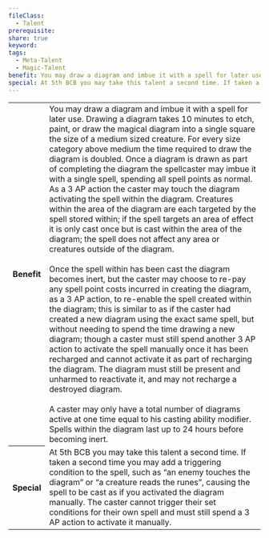 ```yaml
---
fileClass:
  - Talent
prerequisite: 
share: true
keyword: 
tags:
  - Meta-Talent
  - Magic-Talent
benefit: You may draw a diagram and imbue it with a spell for later use. Drawing a diagram takes 10 minutes to etch, paint, or draw the magical diagram into a single square the size of a medium sized creature. For every size category above medium the time required to draw the diagram is doubled. Once a diagram is drawn as part of completing the diagram the spellcaster may imbue it with a single spell, spending all spell points as normal. As a 3 AP action the caster may touch the diagram activating the spell within the diagram. Creatures within the area of the diagram are each targeted by the spell stored within; if the spell targets an area of effect it is only cast once but is cast within the area of the diagram; the spell does not affect any area or creatures outside of the diagram.<br><br>Once the spell within has been cast the diagram becomes inert, but the caster may choose to re-pay any spell point costs incurred in creating the diagram, as a 3 AP action, to re-enable the spell created within the diagram; this is similar to as if the caster had created a new diagram using the exact same spell, but without needing to spend the time drawing a new diagram; though a caster must still spend another 3 AP action to activate the spell manually once it has been recharged and cannot activate it as part of recharging the diagram. The diagram must still be present and unharmed to reactivate it, and may not recharge a destroyed diagram.<br><br>A caster may only have a total number of diagrams active at one time equal to his casting ability modifier. Spells within the diagram last up to 24 hours before becoming inert.
special: At 5th BCB you may take this talent a second time. If taken a second time you may add a triggering condition to the spell, such as “an enemy touches the diagram” or “a creature reads the runes”, causing the spell to be cast as if you activated the diagram manually. The caster cannot trigger their set conditions for their own spell and must still spend a 3 AP action to activate it manually.
---
```

<p><span style="overflow-x: auto;"><table><tbody><tr><th>Benefit</th><td>You may draw a diagram and imbue it with a spell for later use. Drawing a diagram takes 10 minutes to etch, paint, or draw the magical diagram into a single square the size of a medium sized creature. For every size category above medium the time required to draw the diagram is doubled. Once a diagram is drawn as part of completing the diagram the spellcaster may imbue it with a single spell, spending all spell points as normal. As a 3 AP action the caster may touch the diagram activating the spell within the diagram. Creatures within the area of the diagram are each targeted by the spell stored within; if the spell targets an area of effect it is only cast once but is cast within the area of the diagram; the spell does not affect any area or creatures outside of the diagram.<br><br>Once the spell within has been cast the diagram becomes inert, but the caster may choose to re-pay any spell point costs incurred in creating the diagram, as a 3 AP action, to re-enable the spell created within the diagram; this is similar to as if the caster had created a new diagram using the exact same spell, but without needing to spend the time drawing a new diagram; though a caster must still spend another 3 AP action to activate the spell manually once it has been recharged and cannot activate it as part of recharging the diagram. The diagram must still be present and unharmed to reactivate it, and may not recharge a destroyed diagram.<br><br>A caster may only have a total number of diagrams active at one time equal to his casting ability modifier. Spells within the diagram last up to 24 hours before becoming inert.</td></tr><tr><th>Special</th><td>At 5th BCB you may take this talent a second time. If taken a second time you may add a triggering condition to the spell, such as “an enemy touches the diagram” or “a creature reads the runes”, causing the spell to be cast as if you activated the diagram manually. The caster cannot trigger their set conditions for their own spell and must still spend a 3 AP action to activate it manually.</td></tr></tbody></table></span></p>